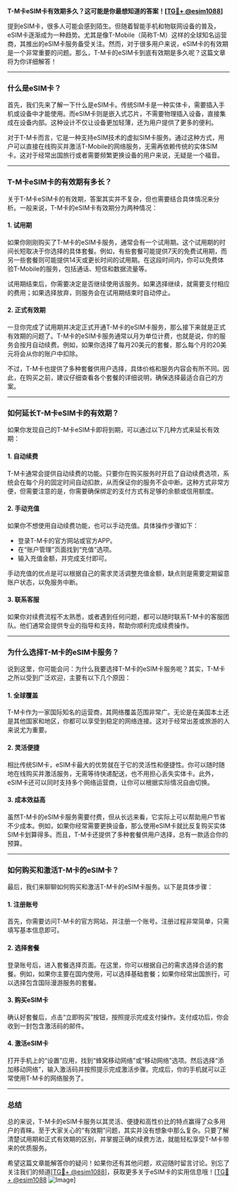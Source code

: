 **T-M卡eSIM卡有效期多久？这可能是你最想知道的答案！[[TG💪+ @esim1088](https://t.me/s/esim1088)]**

提到eSIM卡，很多人可能会感到陌生。但随着智能手机和物联网设备的普及，eSIM卡逐渐成为一种趋势。尤其是像T-Mobile（简称T-M）这样的全球知名运营商，其推出的eSIM卡服务备受关注。然而，对于很多用户来说，eSIM卡的有效期是一个非常重要的问题。那么，T-M卡的eSIM卡到底有效期是多久呢？这篇文章将为你详细解答！

---

### **什么是eSIM卡？**

首先，我们先来了解一下什么是eSIM卡。传统SIM卡是一种实体卡，需要插入手机或设备中才能使用。而eSIM卡则是嵌入式芯片，不需要物理插入设备，直接集成在设备内部。这种设计不仅让设备更加轻薄，还为用户提供了更多的便利。

对于T-M卡而言，它是一种支持eSIM技术的虚拟SIM卡服务。通过这种方式，用户可以直接在线购买并激活T-Mobile的网络服务，无需再依赖传统的实体SIM卡。这对于经常出国旅行或者需要频繁更换设备的用户来说，无疑是一个福音。

---

### **T-M卡eSIM卡的有效期有多长？**

关于T-M卡eSIM卡的有效期，答案其实并不复杂，但也需要结合具体情况来分析。一般来说，T-M卡的eSIM卡有效期分为两种情况：

#### **1. 试用期**
如果你刚刚购买了T-M卡的eSIM卡服务，通常会有一个试用期。这个试用期的时间长短取决于你选择的具体套餐。例如，有些套餐可能提供7天的免费试用期，而另一些套餐则可能提供14天或更长时间的试用期。在这段时间内，你可以免费体验T-Mobile的服务，包括通话、短信和数据流量等。

试用期结束后，你需要决定是否继续使用该服务。如果选择继续，就需要支付相应的费用；如果选择放弃，则服务会在试用期结束时自动停止。

#### **2. 正式有效期**
一旦你完成了试用期并决定正式开通T-M卡的eSIM卡服务，那么接下来就是正式有效期的问题了。T-M卡的eSIM卡服务通常以月为单位计费，也就是说，你的服务会按月自动续费。例如，如果你选择了每月20美元的套餐，那么每个月的20美元将会从你的账户中扣除。

不过，T-M卡也提供了多种套餐供用户选择，具体价格和服务内容会有所不同。因此，在购买之前，建议仔细查看各个套餐的详细说明，确保选择最适合自己的方案。

---

### **如何延长T-M卡eSIM卡的有效期？**

如果你发现自己的T-M卡eSIM卡即将到期，可以通过以下几种方式来延长有效期：

#### **1. 自动续费**
T-M卡通常会提供自动续费的功能。只要你在购买服务时开启了自动续费选项，系统会在每个月的固定时间自动扣款，从而保证你的服务不会中断。这种方式非常方便，但需要注意的是，你需要确保绑定的支付方式有足够的余额或信用额度。

#### **2. 手动充值**
如果你不想使用自动续费功能，也可以手动充值。具体操作步骤如下：
- 登录T-M卡的官方网站或官方APP。
- 在“账户管理”页面找到“充值”选项。
- 输入充值金额，并完成支付即可。

手动充值的优点是可以根据自己的需求灵活调整充值金额，缺点则是需要定期留意账户状态，以免服务中断。

#### **3. 联系客服**
如果你对续费流程不太熟悉，或者遇到任何问题，都可以随时联系T-M卡的客服团队。他们通常会提供专业的指导和支持，帮助你顺利完成续费操作。

---

### **为什么选择T-M卡的eSIM卡服务？**

说到这里，你可能会问：为什么我要选择T-M卡的eSIM卡服务呢？其实，T-M卡之所以受到广泛欢迎，主要有以下几个原因：

#### **1. 全球覆盖**
T-M卡作为一家国际知名的运营商，其网络覆盖范围非常广。无论是在美国本土还是其他国家和地区，你都可以享受到稳定的网络连接。这对于经常出差或旅游的人来说尤为重要。

#### **2. 灵活便捷**
相比传统SIM卡，eSIM卡最大的优势就在于它的灵活性和便捷性。你可以随时随地在线购买并激活服务，无需等待快递配送，也不用担心丢失实体卡。此外，eSIM卡还可以同时支持多个网络运营商，让你可以根据实际情况自由切换。

#### **3. 成本效益高**
虽然T-M卡的eSIM卡服务需要付费，但从长远来看，它实际上可以帮助用户节省不少成本。例如，如果你经常需要更换设备，那么使用eSIM卡就比反复购买实体SIM卡划算得多。而且，T-M卡还提供了多种套餐供用户选择，总有一款适合你的预算。

---

### **如何购买和激活T-M卡的eSIM卡？**

最后，我们来聊聊如何购买和激活T-M卡的eSIM卡服务。以下是具体步骤：

#### **1. 注册账号**
首先，你需要访问T-M卡的官方网站，并注册一个账号。注册过程非常简单，只需填写基本信息即可。

#### **2. 选择套餐**
登录账号后，进入套餐选择页面。在这里，你可以根据自己的需求选择合适的套餐。例如，如果你主要在国内使用，可以选择基础套餐；如果你经常出国旅行，可以选择包含国际漫游服务的套餐。

#### **3. 购买eSIM卡**
确认好套餐后，点击“立即购买”按钮，按照提示完成支付操作。支付成功后，你会收到一封包含激活码的邮件。

#### **4. 激活eSIM卡**
打开手机上的“设置”应用，找到“蜂窝移动网络”或“移动网络”选项。然后选择“添加移动网络”，输入激活码并按照提示完成激活步骤。完成后，你的手机就可以正常使用T-M卡的网络服务了。

---

### **总结**

总的来说，T-M卡的eSIM卡服务以其灵活、便捷和高性价比的特点赢得了众多用户的青睐。至于大家关心的“有效期”问题，其实并没有想象中那么复杂。只要了解清楚试用期和正式有效期的区别，并掌握正确的续费方法，就能轻松享受T-M卡带来的优质服务。

希望这篇文章能解答你的疑问！如果你还有其他问题，欢迎随时留言讨论。别忘了关注我们的频道[[TG💪+ @esim1088](https://t.me/s/esim1088)]，获取更多关于eSIM卡的实用信息哦！[[TG💪+ @esim1088](https://t.me/s/esim1088) ![Image](https://i.postimg.cc/4NQfJmqS/Snipaste-2025-05-13-00-14-12.png)]